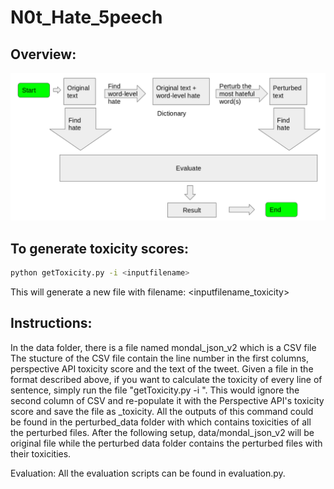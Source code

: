 # N0t_Hate_5peech

## Overview:
![alt text](./process_overview.png "Logo Title Text 1")

## To generate toxicity scores:

```bash
python getToxicity.py -i <inputfilename>
```
This will generate a new file with filename: <inputfilename_toxicity>


## Instructions:
In the data folder, there is a file named mondal_json_v2 which is a CSV file The stucture of the CSV file contain the line number in the first columns, perspective API toxicity score and the text of the tweet.
Given a file in the format described above, if you want to calculate the toxicity of every line of sentence, simply run the file "getToxicity.py -i <filename>". This would ignore the second column of CSV and re-populate it with the Perspective API's toxicity score and save the file as <filename>_toxicity. All the outputs of this command could be found in the perturbed_data folder with which contains toxicities of all the perturbed files. After the following setup, data/mondal_json_v2 will be original file while the perturbed data folder contains the perturbed files with their toxicities.
  
Evaluation:
All the evaluation scripts can be found in evaluation.py.
